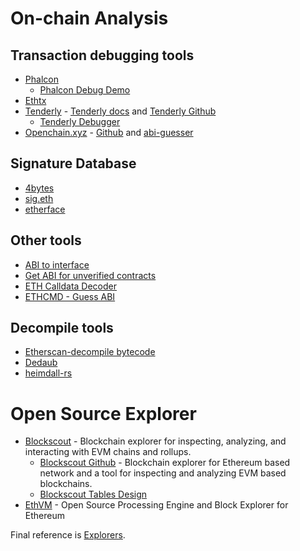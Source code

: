 # On-chain Analysis

## Transaction debugging tools

- [Phalcon](https://phalcon.xyz/)
  - [Phalcon Debug Demo](https://explorer.phalcon.xyz/tx/eth/0xfbf3c5b4c510076960fdff929427ba9cfb31be58557aa98ad1d8e1a14112eb48?line=1&debugLine=1)
- [Ethtx](https://ethtx.info/)
- [Tenderly](https://dashboard.tenderly.co/explorer) - [Tenderly docs](https://docs.tenderly.co/) and [Tenderly Github](https://github.com/tenderly)
  - [Tenderly Debugger](https://dashboard.tenderly.co/tx/mainnet/0xd4fafa1261f6e4f9c8543228a67caf9d02811e4ad3058a2714323964a8db61f6/debugger?trace=0)
- [Openchain.xyz](https://openchain.xyz/trace) - [Github](https://github.com/openchainxyz/openchain-monorepo) and [abi-guesser](https://github.com/openchainxyz/abi-guesser)

## Signature Database

- [4bytes](https://www.4byte.directory/)
- [sig.eth](https://openchain.xyz/signatures)
- [etherface](https://www.etherface.io/hash)

## Other tools

- [ABI to interface](https://gnidan.github.io/abi-to-sol/)
- [Get ABI for unverified contracts](https://abi.w1nt3r.xyz/)
- [ETH Calldata Decoder](https://apoorvlathey.com/eth-calldata-decoder/)
- [ETHCMD - Guess ABI](https://www.ethcmd.com/)

## Decompile tools

- [Etherscan-decompile bytecode](https://etherscan.io/address/0xaE9C73fd0Fd237c1c6f66FE009d24ce969e98704#code) 
- [Dedaub](https://library.dedaub.com/decompile)
- [heimdall-rs](https://github.com/Jon-Becker/heimdall-rs)

# Open Source Explorer

- [Blockscout](https://docs.blockscout.com/) - Blockchain explorer for inspecting, analyzing, and interacting with EVM chains and rollups.
  - [Blockscout Github](https://github.com/blockscout/blockscout) - Blockchain explorer for Ethereum based network and a tool for inspecting and analyzing EVM based blockchains.
  - [Blockscout Tables Design](https://blockscout.github.io/blockscout-db-schema/index.html)
- [EthVM](https://github.com/EthVM/EthVM) - Open Source Processing Engine and Block Explorer for Ethereum

Final reference is [Explorers](https://juejin.cn/post/6844903859597344781).
